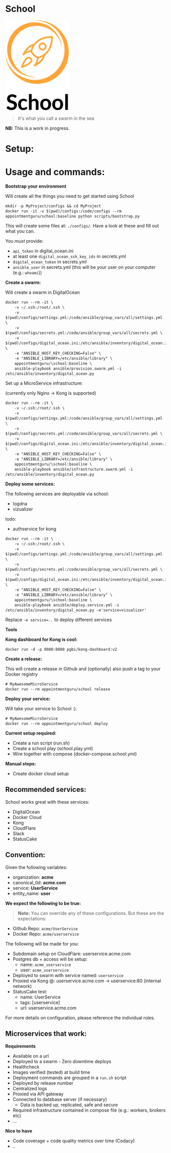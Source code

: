 # School

![logo](https://raw.githubusercontent.com/AppointmentGuru/School/master/logo.png)

> It's what you call a swarm in the sea

**NB:** This is a work in progress.

# Setup:

# Usage and commands:

**Bootstrap your environment**

Will create all the things you need to get started using School

```
mkdir -p MyProject/configs && cd MyProject
docker run -it -v $(pwd)/configs:/code/configs --rm appointmentguru/school:baseline python scripts/bootstrap.py
```

This will create some files at: `./configs/`. Have a look at these and fill out what you can.

You _must_ provide:

* `api_token` in digital_ocean.ini
* at least one `digital_ocean_ssh_key_ids` in secrets.yml
* `digital_ocean_token` in secrets.yml
* `ansible_user` in secrets.yml (this will be your user on your computer (e.g.: `whoami`))

**Create a swarm:**

Will create a swarm in DigitalOcean

```
docker run --rm -it \
	-v ~/.ssh:/root/.ssh \
	-v $(pwd)/configs/settings.yml:/code/ansible/group_vars/all/settings.yml \
	-v $(pwd)/configs/secrets.yml:/code/ansible/group_vars/all/secrets.yml \
	-v $(pwd)/configs/digital_ocean.ini:/etc/ansible/inventory/digital_ocean.ini \
	-e "ANSIBLE_HOST_KEY_CHECKING=False" \
	-e "ANSIBLE_LIBRARY=/etc/ansible/library" \
	appointmentguru/\school:baseline \
	ansible-playbook ansible/provision.swarm.yml -i /etc/ansible/inventory/digital_ocean.py
```

Set up a MicroService infrastructure:

(currently only Nginx -> Kong is supported)

```
docker run --rm -it \
	-v ~/.ssh:/root/.ssh \
	-v $(pwd)/configs/settings.yml:/code/ansible/group_vars/all/settings.yml \
	-v $(pwd)/configs/secrets.yml:/code/ansible/group_vars/all/secrets.yml \
	-v $(pwd)/configs/digital_ocean.ini:/etc/ansible/inventory/digital_ocean.ini \
	-e "ANSIBLE_HOST_KEY_CHECKING=False" \
	-e "ANSIBLE_LIBRARY=/etc/ansible/library" \
	appointmentguru/\school:baseline \
	ansible-playbook ansible/infrastructure.swarm.yml -i /etc/ansible/inventory/digital_ocean.py
```

**Deploy some services:**

The following services are deployable via school:

* logdna
* vizualizer

todo:

* authservice for kong

```
docker run --rm -it \
	-v ~/.ssh:/root/.ssh \
	-v $(pwd)/configs/settings.yml:/code/ansible/group_vars/all/settings.yml \
	-v $(pwd)/configs/secrets.yml:/code/ansible/group_vars/all/secrets.yml \
	-v $(pwd)/configs/digital_ocean.ini:/etc/ansible/inventory/digital_ocean.ini \
	-e "ANSIBLE_HOST_KEY_CHECKING=False" \
	-e "ANSIBLE_LIBRARY=/etc/ansible/library" \
	appointmentguru/\school:baseline \
	ansible-playbook ansible/deploy.service.yml -i /etc/ansible/inventory/digital_ocean.py -e'service=vizualizer'
```

Replace `-e service=..` to deploy different services


**Tools**

**Kong dashboard for Kong is cool:**

```
docker run -d -p 8080:8080 pgbi/kong-dashboard:v2
```

**Create a release:**

This will create a release in Github and (optionally) also push a tag to your Docker registry

```
# MyAwesomeMicroService
docker run --rm appointmentguru/school release
```

**Deploy your service:**

Will take your service to School :).

```
# MyAwesomeMicroService
docker run --rm appointmentguru/school deploy
```

**Current setup required:**

* Create a run script (run.sh)
* Create a school play (school.play.yml)
* Wire together with compose (docker-compose.school.yml)

**Manual steps:**

* Create docker cloud setup


## Recommended services:

School works great with these services:

* DigitalOcean
* Docker Cloud
* Kong
* CloudFlare
* Slack
* StatusCake

## Convention:

Given the following variables:

* organization: **acme**
* canonical_tld: **acme.com**
* service: **UserService**
* entity_name: **user**

**We expect the following to be true:**

> **Note:** You can override any of these configurations. But these are the expectations:

* Github Repo: `acme/UserService`
* Docker Repo: `acme/userservice`

The following will be made for you:

* Subdomain setup on CloudFlare: userservice.acme.com
* Postgres db + access will be setup:
  * name: `acme_userservice`
  * user: `acme_userservice`
* Deployed to swarm with service named: `userservice`
* Proxied via Kong @: userservice.acme.com -> userservice:80 (internal network)
* StatusCake test:
  * name: UserService
  * tags: [userservice]
  * url: userservice.acme.com

For more details on configuration, please reference the individual roles.

## Microservices that work:

**Requirements**

* Available on a url
* Deployed to a swarm - Zero downtime deploys
* Healthcheck
* Images verified (tested) at build time
* Deployment commands are grouped in a `run.sh` script
* Deployed by release number
* Centralized logs
* Proxied via API gateway
* Connected to database server (if necessary)
  * Data is backed up, replicated, safe and secure
* Required infrastructure contained in compose file (e.g.: workers, brokers etc)
* ...

**Nice to have**

* Code coverage + code quality metrics over time (Codacy)
* ..

